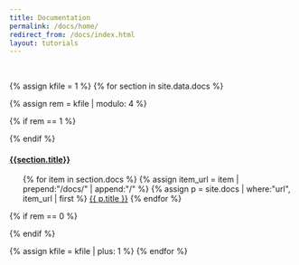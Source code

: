 ```yaml
---
title: Documentation
permalink: /docs/home/
redirect_from: /docs/index.html
layout: tutorials
---
```

<br>

{% assign kfile = 1 %}
{% for section in site.data.docs %}

{% assign rem = kfile | modulo: 4 %}

{% if rem == 1 %}
<div class="row ">
{% endif %}

<div class="col-sm-3">
<div class="panel panel-default">
  <div class="panel-heading">
    <h4>
    <a data-toggle="collapse" href="#collapse_{{section.title}}">  {{section.title}}</a>
    </h4>
  </div>
  <div id="collapse_{{section.title}}" class="panel-collapse collapse">
  <ul class="list-group">
  {% for item in section.docs %}
    {% assign item_url = item | prepend:"/docs/" | append:"/" %}
    {% assign p = site.docs | where:"url", item_url | first %}
    <a class="list-group-item" href="{{ p.url  | prepend: site.baseurl }}">{{ p.title }}</a>
  {% endfor %}
  </ul>
  </div>
</div>
</div>

{% if rem == 0  %}
</div>
{% endif %}

{% assign kfile = kfile | plus: 1 %}
{% endfor %}
